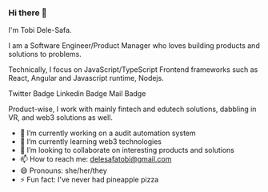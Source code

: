 ### Hi there 👋

I'm Tobi Dele-Safa.

I am a Software Engineer/Product Manager who loves building products and solutions to problems.

Technically, I focus on JavaScript/TypeScript Frontend frameworks such as React, Angular and Javascript runtime, Nodejs.

Twitter Badge Linkedin Badge Mail Badge

Product-wise, I work with mainly fintech and edutech solutions, dabbling in VR, and web3 solutions as well.

- 🔭 I’m currently working on a audit automation system
- 🌱 I’m currently learning web3 technologies
- 👯 I’m looking to collaborate on interesting products and solutions
- 📫 How to reach me: delesafatobi@gmail.com
- 😄 Pronouns: she/her/they
- ⚡ Fun fact: I've never had pineapple pizza
